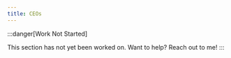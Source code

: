 ```yaml
---
title: CEOs
---
```


:::danger[Work Not Started]

This section has not yet been worked on. Want to help? Reach out to me!
:::
